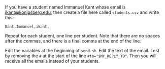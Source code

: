 If you have a student named Immanuel Kant whose email is ikant@konigsberg.edu,
then create a file here called `students.csv` and write this:

    Kant,Immanuel,ikant,

Repeat for each student, one line per student. Note that there are no spaces
after the commas, and there is a final comma at the end of the line.

Edit the variables at the beginning of `send.sh`. Edit the text of the email.
Test by removing the `#` at the start of the line `#to="$MY_REPLY_TO"`. Then
you will receive all the emails instead of your students.
